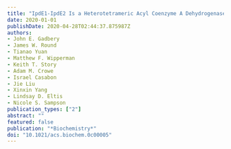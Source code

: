 ```yaml
---
title: "IpdE1-IpdE2 Is a Heterotetrameric Acyl Coenzyme A Dehydrogenase That Is Widely Distributed in Steroid-Degrading Bacteria"
date: 2020-01-01
publishDate: 2020-04-28T02:44:37.875987Z
authors: 
- John E. Gadbery
- James W. Round 
- Tianao Yuan
- Matthew F. Wipperman
- Keith T. Story
- Adam M. Crowe
- Israel Casabon
- Jie Liu
- Xinxin Yang
- Lindsay D. Eltis
- Nicole S. Sampson
publication_types: ["2"]
abstract: ""
featured: false
publication: "*Biochemistry*"
doi: "10.1021/acs.biochem.0c00005"
---
```


